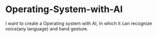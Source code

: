 # Operating-System-with-AI
I want to create a Operating system with AI, In which it can recognize voice(any language) and hand gesture.  
